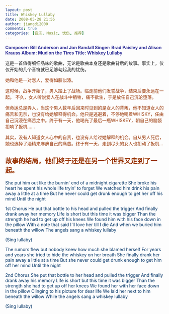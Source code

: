 ```yaml
---
layout: post
title: Whiskey Lullaby
date: 2008-05-28 21:56
author: jiangdi2000
comments: true
categories: [音乐, Music, 忧伤, 推荐]
---
```

<span style="color:#333399;"><strong>Composer: Bill Anderson and Jon Randall
Singer: Brad Paisley and Alison Krauss
Album: Mud on the Tires
Title: Whiskey Lullaby</strong></span>



这是一首值得细细品味的歌曲，无论是歌曲本身还是歌曲背后的故事。事实上，仅仅开始的几个音符就已足够勾起我的忧伤。

<span style="color:#993300;">她和他是一对恋人，爱得如胶似漆。</span>

<span style="color:#993300;">这时候，战争开始了，男人踏上了战场。临走前他们发誓战争，结束后要永远在一起。
不久，女人听说爱人在战斗中牺牲，痛不欲生，于是放任自己沉沦堕落。</span>

<span style="color:#993300;">但命运总是弄人，当这个男人数年后回来时见到的是女人的背叛，他不知道女人的痛苦和无奈，也没有给她解释得机会。他只是逃避着，不停地喝着WHISKY，任由自己沉浸在痛苦之中。终于有一天，他喝光了最后一瓶WHISKEY，朝自己的脑袋扣响了扳机……</span>

<span style="color:#993300;">其实，没有人知道女人心中的自责，也没有人给过她解释的机会。自从男人死后，她也选择了酒精来麻痹自己的痛苦。终于有一天，走到尽头的女人也扣动了扳机...</span>

<span style="color:#993300;">故事的结局，他们终于还是在另一个世界又走到了一起。</span>
--------------------------------------------------------------------------------
<span style="color:#003366;"> She put him out like the burnin' end of a midnight cigarette
She broke his heart he spent his whole life tryin' to forget
We watched him drink his pain away a little at a time
But he never could get drunk enough to get her off his mind
Until the night</span>

<span style="color:#003366;">1st Chorus
He put that bottle to his head and pulled the trigger
And finally drank away her memory
Life is short but this time it was bigger
Than the strength he had to get up off his knees
We found him with his face down in the pillow
With a note that said I'll love her till I die
And when we buried him beneath the willow
The angels sang a whiskey lullaby</span>

<span style="color:#003366;">(Sing lullaby)</span>

<span style="color:#003366;">The rumors flew but nobody knew how much she blamed herself
For years and years she tried to hide the whiskey on her breath
She finally drank her pain away a little at a time
But she never could get drunk enough to get him off her mind
Until the night</span>

<span style="color:#003366;">2nd Chorus
She put that bottle to her head and pulled the trigger
And finally drank away his memory
Life is short but this time it was bigger
Than the strength she had to get up off her knees
We found her with her face down in the pillow
Clinging to his picture for dear life
We laid her next to him beneath the willow
While the angels sang a whiskey lullaby</span>

<span style="color:#003366;">(Sing lullaby)</span>
